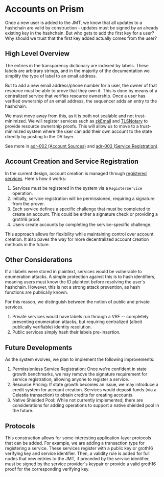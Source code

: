 # Accounts on Prism

Once a new user is added to the JMT, we know that all updates to a hashchain are valid by construction - updates must be signed by an already existing key in the hashchain. But who gets to add the first key for a user? Why should we trust that the first key added actually comes from the user?

## High Level Overview

The entries in the transparency dictionary are indexed by labels. These labels are arbitrary strings, and in the majority of the documentation we simplify the type of label to an email address.

But to add a new email address/phone number for a user, the owner of that resource must be able to prove that they own it. This is done by means of a centralized service that verifies resource ownership. Once a user has verified ownership of an email address, the sequencer adds an entry to the hashchain.

We must move away from this, as it is both not scalable and not trust-minimized. We will register services such as [zkEmail](https://prove.email/) and [TLSNotary](https://tlsnotary.org/) to provide resource ownership proofs. This will allow us to move to a trust-minimized system where the user can add their own account to the state directly by posting to the DA layer.

See more in [adr-002 (Account Sources)](https://github.com/deltadevsde/prism/blob/main/adr/adr-002-create-account-op.md) and [adr-003 (Service Registration)](https://github.com/deltadevsde/prism/blob/main/adr/adr-003-service-registration.md).

## Account Creation and Service Registration
In the current design, account creation is managed through [registered services](https://github.com/deltadevsde/prism/blob/main/adr/adr-003-service-registration.md). Here's how it works:

1. Services must be registered in the system via a `RegisterService` operation.
2. Initially, service registration will be permissioned, requiring a signature from the prover.
3. Each service defines a specific challenge that must be completed to create an account. This could be either a signature check or providing a groth16 proof.
4. Users create accounts by completing the service-specific challenge.

This approach allows for flexibility while maintaining control over account creation. It also paves the way for more decentralized account creation methods in the future.

## Other Considerations

If all labels were stored in plaintext, services would be vulnerable to enumeration attacks. A simple protection against this is to hash identifiers, meaning users must know the ID plaintext before resolving the user's hashchain. However, this is not a strong attack prevention, as hash functions are publically known.

For this reason, we distinguish between the notion of public  and private services.
1. Private services would have labels run through a VRF -- completely preventing enumeration attacks, but requiring centralized (albeit publically verifiable) identity resolution.
2. Public services simply hash their labels pre-insertion.

## Future Developments
As the system evolves, we plan to implement the following improvements:

1. Permissionless Service Registration: Once we're confident in state growth benchmarks, we may remove the signature requirement for service registration, allowing anyone to register a service.
2. Resource Pricing: If state growth becomes an issue, we may introduce a credit system for account creation. Services would deposit funds (via a Celestia transaction) to obtain credits for creating accounts.
3. Native Shielded Pool: While not currently implemented, there are considerations for adding operations to support a native shielded pool in the future.

## Protocols

This construction allows for some interesting application-layer protocols that can be added. For example, we are adding a transaction type for registering a service. These services register with a public key or groth16 verifying key and service identifier. Then, a validity rule is added for full nodes that new entries to the JMT, if preceded by the service identifier, must be signed by the service provider's keypair or provide a valid groth16 proof for the corresponding verifying key.
